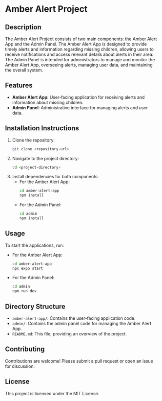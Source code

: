 # Amber Alert Project

## Description
The Amber Alert Project consists of two main components: the Amber Alert App and the Admin Panel. The Amber Alert App is designed to provide timely alerts and information regarding missing children, allowing users to receive notifications and access relevant details about alerts in their area. The Admin Panel is intended for administrators to manage and monitor the Amber Alert App, overseeing alerts, managing user data, and maintaining the overall system.

## Features
- **Amber Alert App**: User-facing application for receiving alerts and information about missing children.
- **Admin Panel**: Administrative interface for managing alerts and user data.

## Installation Instructions
1. Clone the repository:
   ```bash
   git clone <repository-url>
   ```
2. Navigate to the project directory:
   ```bash
   cd <project-directory>
   ```
3. Install dependencies for both components:
   - For the Amber Alert App:
     ```bash
     cd amber-alert-app
     npm install
     ```
   - For the Admin Panel:
     ```bash
     cd admin
     npm install
     ```

## Usage
To start the applications, run:
- For the Amber Alert App:
   ```bash
   cd amber-alert-app
   npx expo start
   ```
- For the Admin Panel:
   ```bash
   cd admin
   npm run dev
   ```

## Directory Structure
- `amber-alert-app/`: Contains the user-facing application code.
- `admin/`: Contains the admin panel code for managing the Amber Alert App.
- `README.md`: This file, providing an overview of the project.

## Contributing
Contributions are welcome! Please submit a pull request or open an issue for discussion.

## License
This project is licensed under the MIT License.
